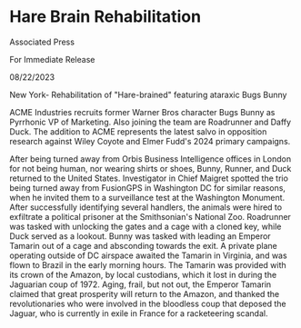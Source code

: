 # Hare Brain Rehabilitation


Associated Press

For Immediate Release

08/22/2023


New York- Rehabilitation of "Hare-brained" featuring ataraxic Bugs Bunny

ACME Industries recruits former Warner Bros character Bugs Bunny as Pyrrhonic VP of Marketing. Also joining the team are Roadrunner and Daffy Duck. The addition to ACME represents the latest salvo in opposition research against Wiley Coyote and Elmer Fudd's 2024 primary campaigns.

After being turned away from Orbis Business Intelligence offices in London for not being human, nor wearing shirts or shoes, Bunny, Runner, and Duck returned to the United States. Investigator in Chief Maigret spotted the trio being turned away from FusionGPS in Washington DC for similar reasons, when he invited them to a surveillance test at the Washington Monument. After successfully identifying several handlers, the animals were hired to exfiltrate a political prisoner at the Smithsonian's National Zoo. Roadrunner was tasked with unlocking the gates and a cage with a cloned key, while Duck served as a lookout. Bunny was tasked with leading an Emperor Tamarin out of a cage and absconding towards the exit. A private plane operating outside of DC airspace awaited the Tamarin in Virginia, and was flown to Brazil in the early morning hours. The Tamarin was provided with its crown of the Amazon, by local custodians, which it lost in during the Jaguarian coup of 1972. Aging, frail, but not out, the Emperor Tamarin claimed that great prosperity will return to the Amazon, and thanked the revolutionaries who were involved in the bloodless coup that deposed the Jaguar, who is currently in exile in France for a racketeering scandal. 
